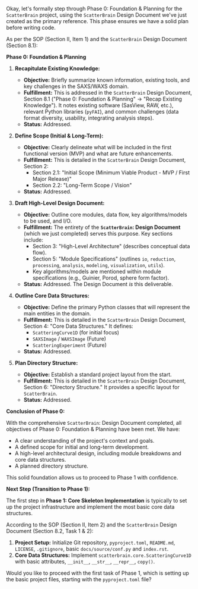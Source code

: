 Okay, let's formally step through Phase 0: Foundation & Planning for the `ScatterBrain` project, using the `ScatterBrain` Design Document we've just created as the primary reference. This phase ensures we have a solid plan before writing code.

As per the SOP (Section II, Item 1) and the `ScatterBrain` Design Document (Section 8.1):

**Phase 0: Foundation & Planning**

1.  **Recapitulate Existing Knowledge:**
    *   **Objective:** Briefly summarize known information, existing tools, and key challenges in the SAXS/WAXS domain.
    *   **Fulfillment:** This is addressed in the `ScatterBrain` Design Document, Section 8.1 ("Phase 0: Foundation & Planning" -> "Recap Existing Knowledge"). It notes existing software (SasView, RAW, etc.), relevant Python libraries (`pyFAI`), and common challenges (data format diversity, usability, integrating analysis steps).
    *   **Status:** Addressed.

2.  **Define Scope (Initial & Long-Term):**
    *   **Objective:** Clearly delineate what will be included in the first functional version (MVP) and what are future enhancements.
    *   **Fulfillment:** This is detailed in the `ScatterBrain` Design Document, Section 2:
        *   Section 2.1: "Initial Scope (Minimum Viable Product - MVP / First Major Release)"
        *   Section 2.2: "Long-Term Scope / Vision"
    *   **Status:** Addressed.

3.  **Draft High-Level Design Document:**
    *   **Objective:** Outline core modules, data flow, key algorithms/models to be used, and I/O.
    *   **Fulfillment:** The entirety of the **`ScatterBrain`: Design Document** (which we just completed) serves this purpose. Key sections include:
        *   Section 3: "High-Level Architecture" (describes conceptual data flow).
        *   Section 5: "Module Specifications" (outlines `io`, `reduction`, `processing`, `analysis`, `modeling`, `visualization`, `utils`).
        *   Key algorithms/models are mentioned within module specifications (e.g., Guinier, Porod, sphere form factor).
    *   **Status:** Addressed. The Design Document *is* this deliverable.

4.  **Outline Core Data Structures:**
    *   **Objective:** Define the primary Python classes that will represent the main entities in the domain.
    *   **Fulfillment:** This is detailed in the `ScatterBrain` Design Document, Section 4: "Core Data Structures." It defines:
        *   `ScatteringCurve1D` (for initial focus)
        *   `SAXSImage` / `WAXSImage` (Future)
        *   `ScatteringExperiment` (Future)
    *   **Status:** Addressed.

5.  **Plan Directory Structure:**
    *   **Objective:** Establish a standard project layout from the start.
    *   **Fulfillment:** This is detailed in the `ScatterBrain` Design Document, Section 6: "Directory Structure." It provides a specific layout for `ScatterBrain`.
    *   **Status:** Addressed.

**Conclusion of Phase 0:**

With the comprehensive `ScatterBrain`: Design Document completed, all objectives of Phase 0: Foundation & Planning have been met. We have:
*   A clear understanding of the project's context and goals.
*   A defined scope for initial and long-term development.
*   A high-level architectural design, including module breakdowns and core data structures.
*   A planned directory structure.

This solid foundation allows us to proceed to Phase 1 with confidence.

**Next Step (Transition to Phase 1):**

The first step in **Phase 1: Core Skeleton Implementation** is typically to set up the project infrastructure and implement the most basic core data structures.

According to the SOP (Section II, Item 2) and the `ScatterBrain` Design Document (Section 8.2, Task 1 & 2):
1.  **Project Setup:** Initialize Git repository, `pyproject.toml`, `README.md`, `LICENSE`, `.gitignore`, basic `docs/source/conf.py` and `index.rst`.
2.  **Core Data Structures:** Implement `scatterbrain.core.ScatteringCurve1D` with basic attributes, `__init__`, `__str__`, `__repr__`, `copy()`.

Would you like to proceed with the first task of Phase 1, which is setting up the basic project files, starting with the `pyproject.toml` file?